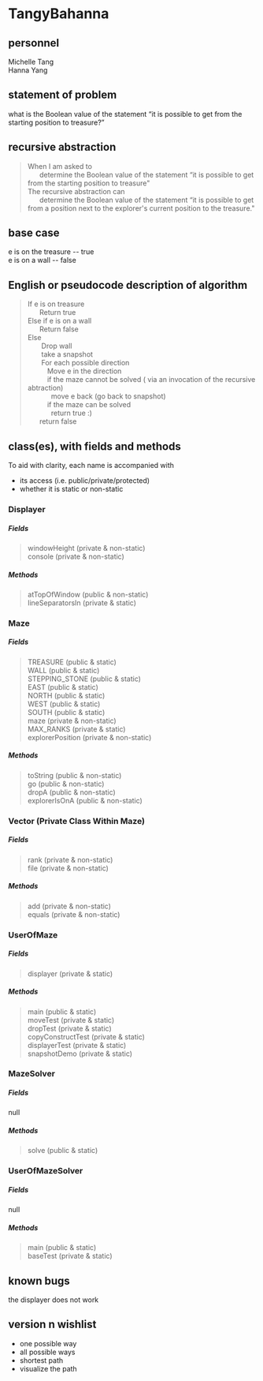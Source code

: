 # TangyBahanna

## personnel
Michelle Tang\
Hanna Yang

## statement of problem
what is the Boolean value of the statement “it is possible to get from the starting
position to treasure?”

## recursive abstraction

>When I am asked to\
>&nbsp;&nbsp;&nbsp;&nbsp;&nbsp;&nbsp;determine the Boolean value of the statement “it is possible to get from the starting position to treasure"\
>The recursive abstraction can\
>&nbsp;&nbsp;&nbsp;&nbsp;&nbsp;&nbsp;determine the Boolean value of the statement “it is possible to get from a position next to the explorer's current position to the treasure."
## base case
e is on the treasure -- true\
e is on a wall -- false
## English or pseudocode description of algorithm
> If e is on treasure\
> &nbsp;&nbsp;&nbsp;&nbsp;&nbsp;&nbsp;Return true\
> Else if e is on a wall\
> &nbsp;&nbsp;&nbsp;&nbsp;&nbsp;&nbsp;Return false \
> Else \
> &nbsp;&nbsp;&nbsp;&nbsp;&nbsp;&nbsp; Drop wall\
> &nbsp;&nbsp;&nbsp;&nbsp;&nbsp;&nbsp; take a snapshot\
> &nbsp;&nbsp;&nbsp;&nbsp;&nbsp;&nbsp; For each possible direction\
> &nbsp;&nbsp;&nbsp;&nbsp;&nbsp;&nbsp;&nbsp;&nbsp;&nbsp; Move e in the direction\
> &nbsp;&nbsp;&nbsp;&nbsp;&nbsp;&nbsp;&nbsp;&nbsp;&nbsp; if the maze cannot be solved ( via an invocation of the recursive abtraction)\
> &nbsp;&nbsp;&nbsp;&nbsp;&nbsp;&nbsp;&nbsp;&nbsp;&nbsp;&nbsp;&nbsp; move e back (go back to snapshot)\
> &nbsp;&nbsp;&nbsp;&nbsp;&nbsp;&nbsp;&nbsp;&nbsp;&nbsp; if the maze can be solved\
> &nbsp;&nbsp;&nbsp;&nbsp;&nbsp;&nbsp;&nbsp;&nbsp;&nbsp;&nbsp;&nbsp; return true :)\
> &nbsp;&nbsp;&nbsp;&nbsp;&nbsp;&nbsp;return false
## class(es), with fields and methods
To aid with clarity, each name is accompanied with  
* its access (i.e. public/private/protected)
* whether it is static or non-static 
### Displayer
##### Fields
> windowHeight (private & non-static)\
> console (private & non-static)
##### Methods
> atTopOfWindow (public & non-static)\
> lineSeparatorsIn (private & static)
### Maze
##### Fields
> TREASURE (public & static)\
> WALL (public & static)\
> STEPPING_STONE  (public & static)\
> EAST (public & static)\
> NORTH (public & static)\
> WEST (public & static)\
> SOUTH (public & static)\
> maze (private & non-static)\
> MAX_RANKS (private & static)\
> explorerPosition (private & non-static)
##### Methods
> toString (public & non-static)\
> go (public & non-static)\
> dropA (public & non-static)\
> explorerIsOnA (public & non-static)
### Vector (Private Class Within Maze)
##### Fields
> rank (private & non-static)\
> file (private & non-static)
##### Methods
> add (private & non-static)\
> equals (private & non-static)
### UserOfMaze
##### Fields
> displayer (private & static)
##### Methods
> main (public & static)\
> moveTest (private & static)\
> dropTest (private & static)\
> copyConstructTest (private & static)\
> displayerTest (private & static)\
> snapshotDemo (private & static)
### MazeSolver
##### Fields
null
##### Methods
> solve (public & static)
### UserOfMazeSolver
##### Fields
null
##### Methods
> main (public & static)\
> baseTest (private & static)

## known bugs
the displayer does not work

## version n wishlist
- one possible way
- all possible ways
- shortest path 
- visualize the path  


